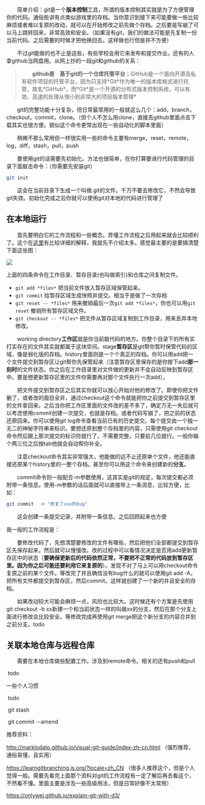 &emsp;&emsp;简单介绍：git是一个**版本控制**工具，所谓的版本控制其实就是为了方便管理你的代码。通俗些讲有点类似游戏里的存档。当你意识到接下来可能要做一些比较麻烦或者难以复原的改动，就可以在开始修改之前先做个存档。之后要是写崩了可以马上跳转回来，非常高效和安全。（如果没有git，我们的做法可能是先复制一份当前代码。之后需要的时候才把他换回去。这样做也行但是并不方便）

&emsp;&emsp;不过git能做的也不止是这些，有些学校会用它来发布和提交作业。还有的人拿github当网盘用。从网上抄的一段git和github的关系：

> &emsp;&emsp;**github是&emsp;基于git的一个仓库托管平台**；GitHub是一个面向开源及私有软件项目的托管平台，因为只支持\*Git\*作为唯一的版本库格式进行托管，故名\*GitHub\*，而\*Git\*是一个开源的分布式版本控制系统，可以有效、高速的处理从很小到非常大的项目版本管理*

&emsp;&emsp;git的完整功能十分复杂，但日常最常用的一般就这么几个：add，branch，checkout，commit，clone。（但个人不怎么用clone，直接去github里面点击下载其实也很方便。貌似这个命令更常出现在一些自动化的脚本里面）

&emsp;&emsp;稍微不那么常用但一样很实用一些的命令主要有merge，reset，remote，log，diff，stash，pull，push

&emsp;&emsp;要使用git的话需要先初始化。方法也很简单，在你打算要进行代码管理的目录下面敲击命令：（你需要先安装git）

```bash
git init
```

&emsp;&emsp;这会在当前目录下生成一个叫做.git的文件。千万不要去修改它，不然会导致git失效。初始化完成之后你就可以使用git对本地的代码进行管理了

## 在本地运行

&emsp;&emsp;首先要明白它的工作流程和一些概念。弄懂工作流程之后用起来就会比较顺利了。这个在[这里](http://marklodato.github.io/visual-git-guide/index-zh-cn.html)有比较详细的解释，我就先不介绍太多。感觉最主要的是要搞清楚下面这张图：

![](http://marklodato.github.io/visual-git-guide/basic-usage.svg)

上面的四条命令在工作目录、暂存目录(也叫做索引)和仓库之间复制文件。

- `git add *files*` 把当前文件放入暂存区域保管起来。
- `git commit` 给暂存区域生成快照并提交。相当于是做了一次存档
- `git reset -- *files*` 用来撤销最后一次`git add *files*`，你也可以用`git reset` 撤销所有暂存区域文件。
- `git checkout -- *files*` 把文件从暂存区域复制到工作目录，用来丢弃本地修改。

&emsp;&emsp;working directory**工作区**就是你当前敲代码的地方。你整个目录下的所有实打实存在的文件其实就都属于这块空间。stage**暂存区**是git帮你暂时保管代码的区域，像是弱化版的存档。history里面则是一个个真正的存档。你可以用add把一个文件提交到暂存区让git帮你先保管起来（注意暂存区里保存的是你按下add**那一刻时**的文件状态。你之后在工作目录里对文件做的更新并不会自动反映到暂存区中。要是想更新暂存区里的文件你需要再对那个文件执行一次add）。

&emsp;&emsp;把文件提交到暂存区之后其实你就可以放心开始对他的修改了。即使你把文件删了，或者改的面目全非，通过checkout这个命令就能把你之前提交到暂存区里的文件拿回来。之后当你把工作区里面的文件改的差不多了，确定万无一失后就可以考虑使用commit创建一次提交，也就是存档。或者代码写崩了，把之前的状态还原回来。你可以使用git log命令查看当前已有的历史提交。每个提交由一个独一无二的神秘字符串来标识。要想还原到整个存档里的内容，只需使用git checkout命令然后跟上那次提交的标识符就行了。不需要完整，只要前几位就行。一般你输个两三位之后按tab他就会自动帮你补全。

&emsp;&emsp;注意checkout命令其实非常强大，他能做的远不止还原单个文件，他还能直接还原某个history里的一整个存档。甚至你可以用这个命令来创建新的**分支**。

&emsp;&emsp;commit命令则一般配合-m参数使用，这其实是git的规定，每次提交都必须附带一条信息。使用-m参数的话后面就可以直接带上一条消息，比较方便，比如：

```bash
git commit  -m "修复了xxx的bug"
```

&emsp;&emsp;这会创建一条提交记录，并附带一条信息。之后回顾起来也方便

我一般的工作流程是：

&emsp;&emsp;要修改代码了，先想清楚要修改的文件有哪些，然后把他们全部都提交到暂存区先保存起来，然后就可以慢慢改。改的过程中可以看情况决定是否用add更新暂存区中的状态（**要确保更新后的代码依然正常，不要把不正常的代码放到暂存区里。因为你之后可能还要利用它来复原的**）。发现不对了马上可以用checkout命令复原之前的某个文件。等改完了并且确信没有bug什么的就可以使用git add -A，把所有文件都提交到暂存区，然后commit。这样就创建了一个新的并且安全的存档。

&emsp;&emsp;如果改动较大可能会麻烦一点，风险也比较大。这时候还有个方案是先使用git checkout -b xx新建一个和当前状态一样的叫做xx的分支，然后在那个分支上面进行修改会比较安全。等修改完成再使用git merge把这个新分支的内容合并到之前分支。todo

## 关联本地仓库与远程仓库

&emsp;&emsp;需要在本地仓库做些配置工作。涉及到remote命令。相关的还有push和pull

​		todo

一些个人习惯

​		todo

​		git stash

​		git commit --amend

推荐资料：

http://marklodato.github.io/visual-git-guide/index-zh-cn.html （强烈推荐，通俗易懂，且实用）

https://learngitbranching.js.org/?locale=zh_CN （很多人推荐这个，但是个人觉得一般。需要先看完上面那个资料对git的工作流程有一定了解后再去看这个，不然看不懂。里面主要是涉及一些高级用法，但是日常好像不太常用）

https://onlywei.github.io/explain-git-with-d3/ 

